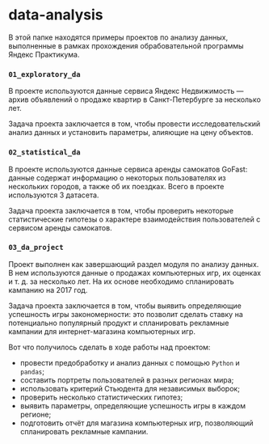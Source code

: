 # data-analysis
В этой папке находятся примеры проектов по анализу данных, выполненные в рамках прохождения обрабовательной программы Яндекс Практикума.

### `01_exploratory_da`
В проекте используются данные сервиса Яндекс Недвижимость — архив объявлений о продаже квартир в Санкт-Петербурге за несколько лет.

Задача проекта заключается в том, чтобы провести исследовательский анализ данных и установить параметры, алияющие на цену объектов.

### `02_statistical_da`
В проекте используются данные сервиса аренды самокатов GoFast: данные содержат информацию о некоторых пользователях из нескольких городов, а также об их поездках. Всего в проекте используются 3 датасета.

Задача проекта заключается в том, чтобы проверить некоторые статистические гипотезы о характере взаимодействия пользователей с сервисом аренды самокатов.

### `03_da_project`
Проект выполнен как завершающий раздел модуля по анализу данных. В нем используются данные о продажах компьютерных игр, их оценках и т. д. за несколько лет. На их основе необходимо спланировать кампанию на 2017 год.

Задача проекта заключается в том, чтобы выявить определяющие успешность игры закономерности: это позволит сделать ставку на потенциально популярный продукт и спланировать рекламные кампании для интернет-магазина компьютерных игр.

Вот что получилось сделать в ходе работы над проектом:
* провести предобработку и анализ данных с помощью `Python` и `pandas`;
* составить портреты пользователей в разных регионах мира;
* использовать критерий Стьюдента для независимых выборок;
* проверить несколько статистических гипотез;
* выявить параметры, определяющие успешность игры в каждом регионе;
* подготовить отчёт для магазина компьютерных игр, позволяющий спланировать рекламные кампании.
